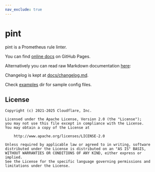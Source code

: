 ```yaml
---
nav_exclude: true
---
```


# pint

pint is a Prometheus rule linter.

You can find [online docs](https://cloudflare.github.io/pint/) on GitHub Pages.

Alternatively you can read raw Markdown documentation [here](/docs/index.md):

Changelog is kept at [docs/changelog.md](/docs/changelog.md).

Check [examples](/docs/examples) dir for sample config files.

## License

```text
Copyright (c) 2021-2025 Cloudflare, Inc.

Licensed under the Apache License, Version 2.0 (the "License");
you may not use this file except in compliance with the License.
You may obtain a copy of the License at

    http://www.apache.org/licenses/LICENSE-2.0

Unless required by applicable law or agreed to in writing, software
distributed under the License is distributed on an "AS IS" BASIS,
WITHOUT WARRANTIES OR CONDITIONS OF ANY KIND, either express or implied.
See the License for the specific language governing permissions and
limitations under the License.
```
